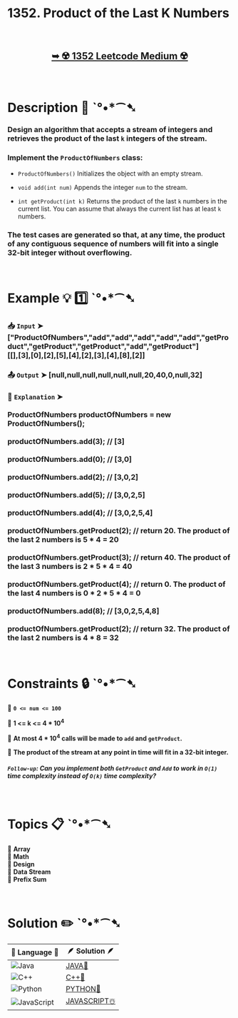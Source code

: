 # 1352. Product of the Last K Numbers

</br>

<h2 align="center"> 

<a href="https://leetcode.com/problems/product-of-the-last-k-numbers/description/?envType=daily-question&envId=2025-02-14"><strong>➥ ☢️ 1352 Leetcode Medium ☢️ </strong></a>
</h2>

</br>

# Description 📜 ˋ°•*⁀➷

### Design an algorithm that accepts a stream of integers and retrieves the product of the last `k` integers of the stream.

### Implement the `ProductOfNumbers` class:

- `ProductOfNumbers()` Initializes the object with an empty stream.

- `void add(int num)` Appends the integer `num` to the stream.

- `int getProduct(int k)` Returns the product of the last `k` numbers in the current list. You can assume that always the current list has at least `k` numbers.

### The test cases are generated so that, at any time, the product of any contiguous sequence of numbers will fit into a single 32-bit integer without overflowing.

</br>

# Example 💡 1️⃣ ˋ°•*⁀➷

  ### 📥 `Input`  ➤ ["ProductOfNumbers","add","add","add","add","add","getProduct","getProduct","getProduct","add","getProduct"] </br> [[],[3],[0],[2],[5],[4],[2],[3],[4],[8],[2]]

  ### 📤 `Output`  ➤ [null,null,null,null,null,null,20,40,0,null,32]

  ### 🔦 `Explanation`  ➤  </br></br> ProductOfNumbers productOfNumbers = new ProductOfNumbers(); </br></br> productOfNumbers.add(3);        // [3] </br></br> productOfNumbers.add(0);        // [3,0] </br></br> productOfNumbers.add(2);        // [3,0,2] </br></br> productOfNumbers.add(5);        // [3,0,2,5] </br></br> productOfNumbers.add(4);        // [3,0,2,5,4] </br></br> productOfNumbers.getProduct(2); // return 20. The product of the last 2 numbers is 5 * 4 = 20 </br></br> productOfNumbers.getProduct(3); // return 40. The product of the last 3 numbers is 2 * 5 * 4 = 40 </br></br> productOfNumbers.getProduct(4); // return 0. The product of the last 4 numbers is 0 * 2 * 5 * 4 = 0 </br></br> productOfNumbers.add(8);        // [3,0,2,5,4,8] </br></br> productOfNumbers.getProduct(2); // return 32. The product of the last 2 numbers is 4 * 8 = 32 

</br>

# Constraints 🔒 ˋ°•*⁀➷

🔹 **`0 <= num <= 100`** </br>

🔹 **1 <= k <= 4 * 10<sup>4</sup>** </br>

🔹 **At most 4 * 10<sup>4</sup> calls will be made to `add` and `getProduct`.** </br>

🔹 **The product of the stream at any point in time will fit in a 32-bit integer.** </br>

##### `Follow-up`: Can you implement both `GetProduct` and `Add` to work in `O(1)` time complexity instead of `O(k)` time complexity?

</br>

# Topics 📋 ˋ°•*⁀➷

🔸 **Array**  </br>
🔸 **Math**  </br>
🔸 **Design**  </br>
🔸 **Data Stream**  </br>
🔸 **Prefix Sum**  </br>

</br>

# Solution ✏️ ˋ°•*⁀➷

| 📒 Language 📒  | 🪶 Solution 🪶 |
| ------------- | ------------- |
|  ![Java](https://img.shields.io/badge/java-%23ED8B00.svg?style=for-the-badge&logo=openjdk&logoColor=white)  | [JAVA🍁]() |
|  ![C++](https://img.shields.io/badge/c++-%2300599C.svg?style=for-the-badge&logo=c%2B%2B&logoColor=white)  | [C++🎲]()  |
|  ![Python](https://img.shields.io/badge/python-3670A0?style=for-the-badge&logo=python&logoColor=ffdd54)    | [PYTHON🍰]() |
| ![JavaScript](https://img.shields.io/badge/javascript-%23323330.svg?style=for-the-badge&logo=javascript&logoColor=%23F7DF1E)   | [JAVASCRIPT☃️]() |
